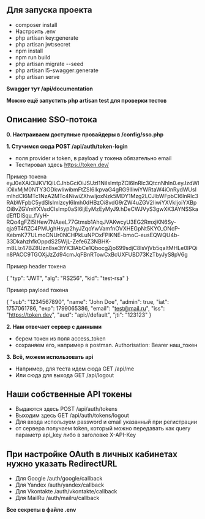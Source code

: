 ## Для запуска проекта

- composer install
- Настроить .env
- php artisan key:generate
- php artisan jwt:secret
- npm install
- npm run build
- php artisan migrate --seed
- php artisan l5-swagger:generate
- php artisan serve

**Swagger тут /api/documentation**

**Можно ещё запустить php artisan test для проверки тестов**

## Описание SSO‑потока

**0. Настраиваем доступные провайдеры в /config/sso.php**

**1. Стучимся сюда POST /api/auth/token-login**

- поля provider и token, в payload у токена обязательно email
- Тестировал здесь https://token.dev/

Пример токена
eyJ0eXAiOiJKV1QiLCJhbGciOiJSUzI1NiIsImtpZCI6InRlc3QtcnNhIn0.eyJzdWIiOiIxMjM0NTY3ODkwIiwibmFtZSI6IkpvaG4gRG9lIiwiYWRtaW4iOnRydWUsImlhdCI6MTc1NzA2MTc4NiwiZXhwIjoxNzk5MDY1Mzg2LCJlbWFpbCI6InRlc3RAbWFpbC5ydSIsImlzcyI6Imh0dHBzOi8vdG9rZW4uZGV2IiwiYXVkIjoiYXBpOi8vZGVmYXVsdCIsImp0aSI6IjEyMzEyMyJ9.hDeCWJVyS3gwXK3AYNSSkadEffDlSqu_fVyH-RQo4gFZI5IHew7NAeeL77Gtmsb1AhqJVAKwcyU3EG2RmxjKN6Sy-qja9T4fiZC4PMUghHsyp2hyJZqoYwVamfnOVXHEGpNt5KYO_ONcP-KebmK77ULmoCNUr0NCHPkLuNPOxFPlKNE-bmoC-eusEQWQU4b-33DkahzhfkOppdS25WjL-Zefe6Z3NBHK-m8LIz47BZ8Uzn8se3tYK3IAbCe1QbocgZjo699sdjC8lsVjVb5qaItMHLe0IPQin8PACC9TGOXjJzZd94cmJqFBnRTowCxBcUXFUBD73KzTbyJyS8pV6g

Пример header токена

{
  "typ": "JWT",
  "alg": "RS256",
  "kid": "test-rsa"
}

Пример payload токена 

{
  "sub": "1234567890",
  "name": "John Doe",
  "admin": true,
  "iat": 1757061786,
  "exp": 1799065386,
  "email": "test@mail.ru",
  "iss": "https://token.dev",
  "aud": "api://default",
  "jti": "123123"
}

**2. Нам отвечает сервер с данными**

- берем токен из поля access_token
- сохраняем его, например в postman. Authorisation: Bearer наш_токен

**3. Всё, можем использовать api**
- Например, для теста идем сюда GET /api/me
- Или сюда для выхода GET /api/logout

## Наши собственные API токены 
- Выдаются здесь POST /api/auth/tokens
- Выходим здесь GET /api/auth/tokens/logout
- Для входа используем password и email указанный при регистрации
- от сервера получаем token, который можно передавать как query параметр api_key либо в заголовке X-API-Key

## При настройке OAuth в личных кабинетах нужно указать RedirectURL
- Для Google /auth/google/callback
- Для Yandex /auth/yandex/callback
- Для Vkontakte /auth/vkontakte/callback
- Для MailRu /auth/mailru/callback

**Все секреты в файле .env**
